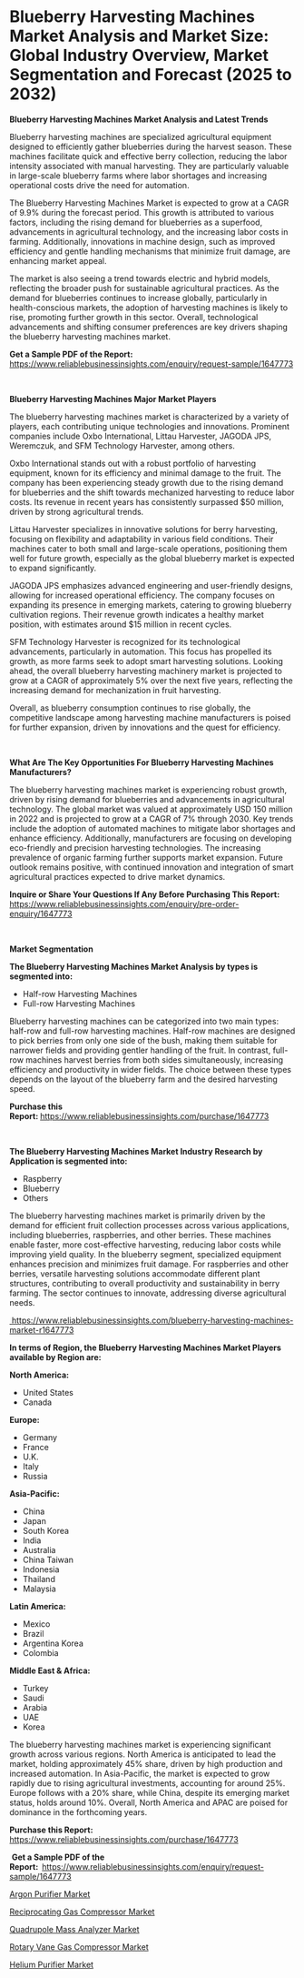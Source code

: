 <p><h1>Blueberry Harvesting Machines Market Analysis and Market Size: Global Industry Overview, Market Segmentation and Forecast (2025 to 2032)</h1></p><p><strong>Blueberry Harvesting Machines Market Analysis and Latest Trends</strong></p>
<p><p>Blueberry harvesting machines are specialized agricultural equipment designed to efficiently gather blueberries during the harvest season. These machines facilitate quick and effective berry collection, reducing the labor intensity associated with manual harvesting. They are particularly valuable in large-scale blueberry farms where labor shortages and increasing operational costs drive the need for automation.</p><p>The Blueberry Harvesting Machines Market is expected to grow at a CAGR of 9.9% during the forecast period. This growth is attributed to various factors, including the rising demand for blueberries as a superfood, advancements in agricultural technology, and the increasing labor costs in farming. Additionally, innovations in machine design, such as improved efficiency and gentle handling mechanisms that minimize fruit damage, are enhancing market appeal.</p><p>The market is also seeing a trend towards electric and hybrid models, reflecting the broader push for sustainable agricultural practices. As the demand for blueberries continues to increase globally, particularly in health-conscious markets, the adoption of harvesting machines is likely to rise, promoting further growth in this sector. Overall, technological advancements and shifting consumer preferences are key drivers shaping the blueberry harvesting machines market.</p></p>
<p><strong>Get a Sample PDF of the Report:&nbsp;</strong> <a href="https://www.reliablebusinessinsights.com/enquiry/request-sample/1647773?utm_campaign=97&utm_medium=2&utm_source=Github&utm_content=ia&utm_term=21022025&utm_id=blueberry-harvesting-machines">https://www.reliablebusinessinsights.com/enquiry/request-sample/1647773</a></p>
<p>&nbsp;</p>
<p><strong>Blueberry Harvesting Machines Major Market Players</strong></p>
<p><p>The blueberry harvesting machines market is characterized by a variety of players, each contributing unique technologies and innovations. Prominent companies include Oxbo International, Littau Harvester, JAGODA JPS, Weremczuk, and SFM Technology Harvester, among others. </p><p>Oxbo International stands out with a robust portfolio of harvesting equipment, known for its efficiency and minimal damage to the fruit. The company has been experiencing steady growth due to the rising demand for blueberries and the shift towards mechanized harvesting to reduce labor costs. Its revenue in recent years has consistently surpassed $50 million, driven by strong agricultural trends.</p><p>Littau Harvester specializes in innovative solutions for berry harvesting, focusing on flexibility and adaptability in various field conditions. Their machines cater to both small and large-scale operations, positioning them well for future growth, especially as the global blueberry market is expected to expand significantly.</p><p>JAGODA JPS emphasizes advanced engineering and user-friendly designs, allowing for increased operational efficiency. The company focuses on expanding its presence in emerging markets, catering to growing blueberry cultivation regions. Their revenue growth indicates a healthy market position, with estimates around $15 million in recent cycles.</p><p>SFM Technology Harvester is recognized for its technological advancements, particularly in automation. This focus has propelled its growth, as more farms seek to adopt smart harvesting solutions. Looking ahead, the overall blueberry harvesting machinery market is projected to grow at a CAGR of approximately 5% over the next five years, reflecting the increasing demand for mechanization in fruit harvesting.</p><p>Overall, as blueberry consumption continues to rise globally, the competitive landscape among harvesting machine manufacturers is poised for further expansion, driven by innovations and the quest for efficiency.</p></p>
<p>&nbsp;</p>
<p><strong>What Are The Key Opportunities For Blueberry Harvesting Machines Manufacturers?</strong></p>
<p><p>The blueberry harvesting machines market is experiencing robust growth, driven by rising demand for blueberries and advancements in agricultural technology. The global market was valued at approximately USD 150 million in 2022 and is projected to grow at a CAGR of 7% through 2030. Key trends include the adoption of automated machines to mitigate labor shortages and enhance efficiency. Additionally, manufacturers are focusing on developing eco-friendly and precision harvesting technologies. The increasing prevalence of organic farming further supports market expansion. Future outlook remains positive, with continued innovation and integration of smart agricultural practices expected to drive market dynamics.</p></p>
<p><strong>Inquire or Share Your Questions If Any Before Purchasing This Report:</strong> <a href="https://www.reliablebusinessinsights.com/enquiry/pre-order-enquiry/1647773?utm_campaign=97&utm_medium=2&utm_source=Github&utm_content=ia&utm_term=21022025&utm_id=blueberry-harvesting-machines">https://www.reliablebusinessinsights.com/enquiry/pre-order-enquiry/1647773</a></p>
<p>&nbsp;</p>
<p><strong>Market Segmentation</strong></p>
<p><strong>The Blueberry Harvesting Machines Market Analysis by types is segmented into:</strong></p>
<p><ul><li>Half-row Harvesting Machines</li><li>Full-row Harvesting Machines</li></ul></p>
<p><p>Blueberry harvesting machines can be categorized into two main types: half-row and full-row harvesting machines. Half-row machines are designed to pick berries from only one side of the bush, making them suitable for narrower fields and providing gentler handling of the fruit. In contrast, full-row machines harvest berries from both sides simultaneously, increasing efficiency and productivity in wider fields. The choice between these types depends on the layout of the blueberry farm and the desired harvesting speed.</p></p>
<p><strong>Purchase this Report:&nbsp;</strong><a href="https://www.reliablebusinessinsights.com/purchase/1647773?utm_campaign=97&utm_medium=2&utm_source=Github&utm_content=ia&utm_term=21022025&utm_id=blueberry-harvesting-machines">https://www.reliablebusinessinsights.com/purchase/1647773</a></p>
<p>&nbsp;</p>
<p><strong>The Blueberry Harvesting Machines Market Industry Research by Application is segmented into:</strong></p>
<p><ul><li>Raspberry</li><li>Blueberry</li><li>Others</li></ul></p>
<p><p>The blueberry harvesting machines market is primarily driven by the demand for efficient fruit collection processes across various applications, including blueberries, raspberries, and other berries. These machines enable faster, more cost-effective harvesting, reducing labor costs while improving yield quality. In the blueberry segment, specialized equipment enhances precision and minimizes fruit damage. For raspberries and other berries, versatile harvesting solutions accommodate different plant structures, contributing to overall productivity and sustainability in berry farming. The sector continues to innovate, addressing diverse agricultural needs.</p></p>
<p><a href="https://www.reliablebusinessinsights.com/blueberry-harvesting-machines-market-r1647773?utm_campaign=97&utm_medium=2&utm_source=Github&utm_content=ia&utm_term=21022025&utm_id=blueberry-harvesting-machines">&nbsp;https://www.reliablebusinessinsights.com/blueberry-harvesting-machines-market-r1647773</a></p>
<p><strong>In terms of Region, the Blueberry Harvesting Machines Market Players available by Region are:</strong></p>
<p>
    <p> <strong> North America: </strong>
        <ul>
            <li>United States</li>
            <li>Canada</li>
        </ul>
        </p> 
    <p> <strong> Europe: </strong>
        <ul>
            <li>Germany</li>
            <li>France</li>
            <li>U.K.</li>
            <li>Italy</li>
            <li>Russia</li>
        </ul>
        </p> 
    <p> <strong> Asia-Pacific: </strong>
        <ul>
            <li>China</li>
            <li>Japan</li>
            <li>South Korea</li>
            <li>India</li>
            <li>Australia</li>
            <li>China Taiwan</li>
            <li>Indonesia</li>
            <li>Thailand</li>
            <li>Malaysia</li>
        </ul>
        </p> 
    <p> <strong> Latin America: </strong>
        <ul>
            <li>Mexico</li>
            <li>Brazil</li>
            <li>Argentina Korea</li>
            <li>Colombia</li>
        </ul>
        </p> 
    <p> <strong> Middle East & Africa: </strong>
        <ul>
            <li>Turkey</li>
            <li>Saudi</li>
            <li>Arabia</li>
            <li>UAE</li>
            <li>Korea</li>
        </ul>
    </p>
    </p>
<p><p>The blueberry harvesting machines market is experiencing significant growth across various regions. North America is anticipated to lead the market, holding approximately 45% share, driven by high production and increased automation. In Asia-Pacific, the market is expected to grow rapidly due to rising agricultural investments, accounting for around 25%. Europe follows with a 20% share, while China, despite its emerging market status, holds around 10%. Overall, North America and APAC are poised for dominance in the forthcoming years.</p></p>
<p><strong>Purchase this Report: </strong><a href="https://www.reliablebusinessinsights.com/purchase/1647773?utm_campaign=97&utm_medium=2&utm_source=Github&utm_content=ia&utm_term=21022025&utm_id=blueberry-harvesting-machines">https://www.reliablebusinessinsights.com/purchase/1647773</a></p>
<p>&nbsp;<strong>Get a Sample PDF of the Report:&nbsp;&nbsp;</strong><a href="https://www.reliablebusinessinsights.com/enquiry/request-sample/1647773?utm_campaign=97&utm_medium=2&utm_source=Github&utm_content=ia&utm_term=21022025&utm_id=blueberry-harvesting-machines">https://www.reliablebusinessinsights.com/enquiry/request-sample/1647773</a></p>
<p><strong></strong></p>
<p><p><a href="https://github.com/kolffmaris58/Market-Research-Report-List-1/blob/main/argon-purifier-market.md?utm_campaign=97&utm_medium=2&utm_source=Github&utm_content=ia&utm_term=21022025&utm_id=blueberry-harvesting-machines">Argon Purifier Market</a></p><p><a href="https://github.com/yepezkommakp/Market-Research-Report-List-1/blob/main/reciprocating-gas-compressor-market.md?utm_campaign=97&utm_medium=2&utm_source=Github&utm_content=ia&utm_term=21022025&utm_id=blueberry-harvesting-machines">Reciprocating Gas Compressor Market</a></p><p><a href="https://github.com/darusesrak/Market-Research-Report-List-1/blob/main/quadrupole-mass-analyzer-market.md?utm_campaign=97&utm_medium=2&utm_source=Github&utm_content=ia&utm_term=21022025&utm_id=blueberry-harvesting-machines">Quadrupole Mass Analyzer Market</a></p><p><a href="https://github.com/perezmichael28/Market-Research-Report-List-1/blob/main/rotary-vane-gas-compressor-market.md?utm_campaign=97&utm_medium=2&utm_source=Github&utm_content=ia&utm_term=21022025&utm_id=blueberry-harvesting-machines">Rotary Vane Gas Compressor Market</a></p><p><a href="https://github.com/kryshaprilbb/Market-Research-Report-List-1/blob/main/helium-purifier-market.md?utm_campaign=97&utm_medium=2&utm_source=Github&utm_content=ia&utm_term=21022025&utm_id=blueberry-harvesting-machines">Helium Purifier Market</a></p></p>
